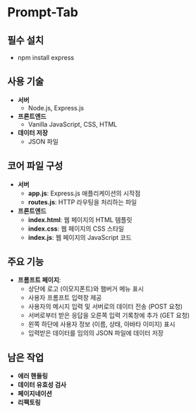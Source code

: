 # Prompt-Tab
## **필수 설치**
- npm install express
## **사용 기술**
- **서버**
  - Node.js, Express.js
- **프론트엔드**
  - Vanilla JavaScript, CSS, HTML
- **데이터 저장**
  - JSON 파일

## **코어 파일 구성**
- **서버**
    - **app.js**: Express.js 애플리케이션의 시작점
    - **routes.js**: HTTP 라우팅을 처리하는 파일
- **프론트엔드**
  - **index.html**: 웹 페이지의 HTML 템플릿
  - **index.css**: 웹 페이지의 CSS 스타일
  - **index.js**: 웹 페이지의 JavaScript 코드

## **주요 기능**
- **프롬프트 페이지**:
  - 상단에 로고 (이모지폰트)와 햄버거 메뉴 표시
  - 사용자 프롬프트 입력창 제공
  - 사용자의 메시지 입력 및 서버로의 데이터 전송 (POST 요청)
  - 서버로부터 받은 응답을 오른쪽 입력 기록창에 추가 (GET 요청)
  - 왼쪽 하단에 사용자 정보 (이름, 상태, 아바타 이미지) 표시
  - 입력받은 데이터를 임의의 JSON 파일에 데이터 저장

## **남은 작업**
- **에러 핸들링**
- **데이터 유효성 검사**
- **페이지네이션**
- **리팩토링**
